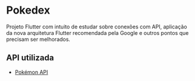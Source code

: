# Pokedex

Projeto Flutter com intuito de estudar sobre conexões com API, aplicação da nova arquitetura Flutter recomendada pela Google e outros pontos que precisam ser melhorados.

## API utilizada

- [Pokémon API](https://pokeapi.co/)
